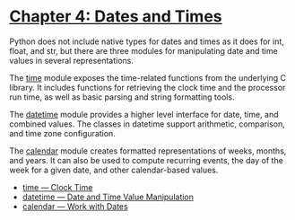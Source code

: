 # [Chapter 4: Dates and Times](https://pymotw.com/3/dates.html)

Python does not include native types for dates and times as it does for int, float, and str, but there are three modules for manipulating date and time values in several representations.

The [time](https://pymotw.com/3/time/index.html#module-time) module exposes the time-related functions from the underlying C library. It includes functions for retrieving the clock time and the processor run time, as well as basic parsing and string formatting tools.

The [datetime](https://pymotw.com/3/datetime/index.html#module-datetime) module provides a higher level interface for date, time, and combined values. The classes in datetime support arithmetic, comparison, and time zone configuration.

The [calendar](https://pymotw.com/3/calendar/index.html#module-calendar) module creates formatted representations of weeks, months, and years. It can also be used to compute recurring events, the day of the week for a given date, and other calendar-based values.

* [time — Clock Time](https://pymotw.com/3/time/index.html)
* [datetime — Date and Time Value Manipulation](https://pymotw.com/3/datetime/index.html)
* [calendar — Work with Dates](https://pymotw.com/3/calendar/index.html)

